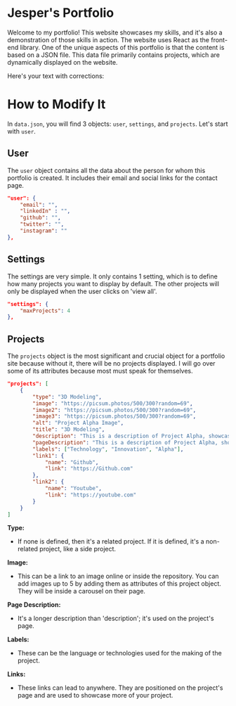 # Jesper's Portfolio
Welcome to my portfolio! This website showcases my skills, and it's also a demonstration of those skills in action. The website uses React as the front-end library. One of the unique aspects of this portfolio is that the content is based on a JSON file. This data file primarily contains projects, which are dynamically displayed on the website.

Here's your text with corrections:

# How to Modify It
In `data.json`, you will find 3 objects: `user`, `settings`, and `projects`. Let's start with `user`.

## User
The `user` object contains all the data about the person for whom this portfolio is created. It includes their email and social links for the contact page.
```json
"user": {
    "email": "",
    "linkedIn" : "",
    "github": "",
    "twitter": "",
    "instagram": ""
},
```

## Settings
The settings are very simple. It only contains 1 setting, which is to define how many projects you want to display by default. The other projects will only be displayed when the user clicks on 'view all'.
```json
"settings": {
    "maxProjects": 4
},
```

## Projects
The `projects` object is the most significant and crucial object for a portfolio site because without it, there will be no projects displayed. I will go over some of its attributes because most must speak for themselves.
```json
"projects": [
    {
        "type": "3D Modeling",
        "image": "https://picsum.photos/500/300?random=69",
        "image2": "https://picsum.photos/500/300?random=69",
        "image3": "https://picsum.photos/500/300?random=69",
        "alt": "Project Alpha Image",
        "title": "3D Modeling",
        "description": "This is a description of Project Alpha, showcasing innovative approaches to problem-solving in technology.",
        "pageDescription": "This is a description of Project Alpha, showcasing innovative approaches to problem-solving in technology. This is a description of Project Alpha, showcasing innovative approaches to problem-solving in technology.",
        "labels": ["Technology", "Innovation", "Alpha"],
        "link1": {
            "name": "Github",
            "link": "https://Github.com"
        },
        "link2": {
            "name": "Youtube",
            "link": "https://youtube.com"
        }
    }
]
```
**Type:**
- If none is defined, then it's a related project. If it is defined, it's a non-related project, like a side project.

**Image:**
- This can be a link to an image online or inside the repository. You can add images up to 5 by adding them as attributes of this project object. They will be inside a carousel on their page.

**Page Description:**
- It's a longer description than 'description'; it's used on the project's page.

**Labels:**
- These can be the language or technologies used for the making of the project.

**Links:**
- These links can lead to anywhere. They are positioned on the project's page and are used to showcase more of your project.
